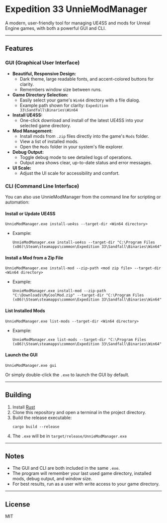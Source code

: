 # Expedition 33 UnnieModManager

A modern, user-friendly tool for managing UE4SS and mods for Unreal Engine games, with both a powerful GUI and CLI.

---

## Features

### GUI (Graphical User Interface)
- **Beautiful, Responsive Design:**
  - Dark theme, large readable fonts, and accent-colored buttons for clarity.
  - Remembers window size between runs.
- **Game Directory Selection:**
  - Easily select your game's `Win64` directory with a file dialog.
  - Example path shown for clarity: `Expedition 33\Sandfall\Binaries\Win64`
- **Install UE4SS:**
  - One-click download and install of the latest UE4SS into your selected game directory.
- **Mod Management:**
  - Install mods from `.zip` files directly into the game's `Mods` folder.
  - View a list of installed mods.
  - Open the `Mods` folder in your system's file explorer.
- **Debug Output:**
  - Toggle debug mode to see detailed logs of operations.
  - Output area shows clear, up-to-date status and error messages.
- **UI Scale:**
  - Adjust the UI scale for accessibility and comfort.

### CLI (Command Line Interface)
You can also use UnnieModManager from the command line for scripting or automation:

#### Install or Update UE4SS
```
UnnieModManager.exe install-ue4ss --target-dir <Win64 directory>
```
- Example:
  ```
  UnnieModManager.exe install-ue4ss --target-dir "C:\Program Files (x86)\Steam\steamapps\common\Expedition 33\Sandfall\Binaries\Win64"
  ```

#### Install a Mod from a Zip File
```
UnnieModManager.exe install-mod --zip-path <mod zip file> --target-dir <Win64 directory>
```
- Example:
  ```
  UnnieModManager.exe install-mod --zip-path "C:\Downloads\MyCoolMod.zip" --target-dir "C:\Program Files (x86)\Steam\steamapps\common\Expedition 33\Sandfall\Binaries\Win64"
  ```

#### List Installed Mods
```
UnnieModManager.exe list-mods --target-dir <Win64 directory>
```
- Example:
  ```
  UnnieModManager.exe list-mods --target-dir "C:\Program Files (x86)\Steam\steamapps\common\Expedition 33\Sandfall\Binaries\Win64"
  ```

#### Launch the GUI
```
UnnieModManager.exe gui
```
Or simply double-click the `.exe` to launch the GUI by default.

---

## Building

1. Install [Rust](https://rustup.rs/)
2. Clone this repository and open a terminal in the project directory.
3. Build the release executable:
   ```
   cargo build --release
   ```
4. The `.exe` will be in `target/release/UnnieModManager.exe`

---

## Notes
- The GUI and CLI are both included in the same `.exe`.
- The program will remember your last used game directory, installed mods, debug output, and window size.
- For best results, run as a user with write access to your game directory.

---

## License
MIT
